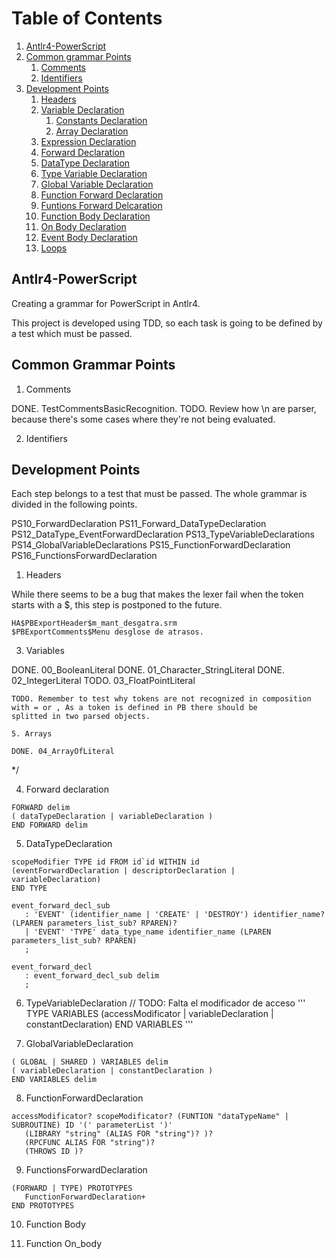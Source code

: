 # Table of Contents
1. [Antlr4-PowerScript](#antlr4-PowerScript)
2. [Common grammar Points](#common-grammar-points)
	1. [Comments](#comments)
	2. [Identifiers](#identifiers)
3. [Development Points](#development-points)
	1. [Headers](#headers)
	2. [Variable Declaration](#variable-declaration)
		1. [Constants Declaration](#constant-declaration)
		2. [Array Declaration](#array-declaration)
	3. [Expression Declaration](#expression-declaration)
	4. [Forward Declaration](#forward-declaration)
	5. [DataType Declaration](#datatype-declaration)
	6. [Type Variable Declaration](#type-variable-declaration)
	7. [Global Variable Declaration](#global-variable-declaration)
	8. [Function Forward Declaration](#function-forward-declaration)
	9. [Funtions Forward Delcaration](#functions-forward-declaration)
    10. [Function Body Declaration](#function-body-declaration)
    11. [On Body Declaration](#on-body-declaration)
    12. [Event Body Declaration](#event-body-declaration)
	13. [Loops](#loops)
	

## Antlr4-PowerScript
Creating a grammar for PowerScript in Antlr4.

This project is developed using TDD, so each task is going to be defined by a test which must be passed.

## Common Grammar Points
1. Comments

DONE. TestCommentsBasicRecognition. 
TODO. Review how \n are parser, because there's some cases where they're not being evaluated.

2. Identifiers


## Development Points
Each step belongs to a test that must be passed. The whole grammar is divided in the following points.


 PS10_ForwardDeclaration
 PS11_Forward_DataTypeDeclaration
 PS12_DataType_EventForwardDeclaration
 PS13_TypeVariableDeclarations
 PS14_GlobalVariableDeclarations
 PS15_FunctionForwardDeclaration
 PS16_FunctionsForwardDeclaration

1. Headers

While there seems to be a bug that makes the lexer fail when the token starts with a $, this step is postponed to the future.

```
HA$PBExportHeader$m_mant_desgatra.srm
$PBExportComments$Menu desglose de atrasos.

```

3. Variables

DONE. 00_BooleanLiteral
	DONE. 01_Character_StringLiteral
	DONE. 02_IntegerLiteral
	TODO. 03_FloatPointLiteral

	TODO. Remember to test why tokens are not recognized in composition with = or , As a token is defined in PB there should be 
	splitted in two parsed objects.

	5. Arrays

	DONE. 04_ArrayOfLiteral
*/

4. Forward declaration
```
FORWARD delim
( dataTypeDeclaration | variableDeclaration ) 
END FORWARD delim
```

5. DataTypeDeclaration
```
scopeModifier TYPE id FROM id`id WITHIN id 
(eventForwardDeclaration | descriptorDeclaration | variableDeclaration)
END TYPE
```

```
event_forward_decl_sub
   : 'EVENT' (identifier_name | 'CREATE' | 'DESTROY') identifier_name? (LPAREN parameters_list_sub? RPAREN)? 
   | 'EVENT' 'TYPE' data_type_name identifier_name (LPAREN parameters_list_sub? RPAREN) 
   ;
	
event_forward_decl
   : event_forward_decl_sub delim
   ;
```

6. TypeVariableDeclaration
// TODO: Falta el modificador de acceso 
'''
TYPE VARIABLES
(accessModificator | variableDeclaration | constantDeclaration)
END VARIABLES
'''

7. GlobalVariableDeclaration

```
( GLOBAL | SHARED ) VARIABLES delim
( variableDeclaration | constantDeclaration )
END VARIABLES delim
```

8. FunctionForwardDeclaration

```
accessModificator? scopeModificator? (FUNTION "dataTypeName" | SUBROUTINE) ID '(' parameterList ')' 
   (LIBRARY "string" (ALIAS FOR "string")? )?
   (RPCFUNC ALIAS FOR "string")?
   (THROWS ID )?
```

9. FunctionsForwardDeclaration
```
(FORWARD | TYPE) PROTOTYPES
   FunctionForwardDeclaration+
END PROTOTYPES
```

10. Function Body

11. Function On_body




